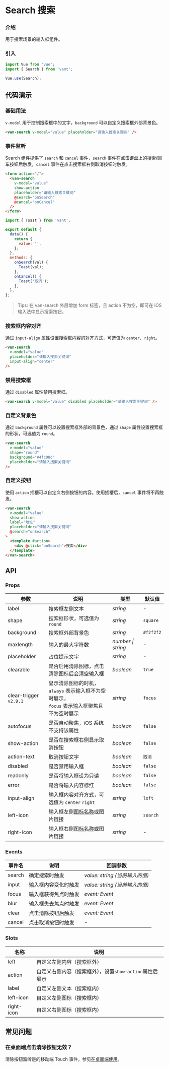 # Search 搜索

### 介绍

用于搜索场景的输入框组件。

### 引入

```js
import Vue from 'vue';
import { Search } from 'vant';

Vue.use(Search);
```

## 代码演示

### 基础用法

`v-model` 用于控制搜索框中的文字，`background` 可以自定义搜索框外部背景色。

```html
<van-search v-model="value" placeholder="请输入搜索关键词" />
```

### 事件监听

Search 组件提供了 `search` 和 `cancel` 事件，`search` 事件在点击键盘上的搜索/回车按钮后触发，`cancel` 事件在点击搜索框右侧取消按钮时触发。

```html
<form action="/">
  <van-search
    v-model="value"
    show-action
    placeholder="请输入搜索关键词"
    @search="onSearch"
    @cancel="onCancel"
  />
</form>
```

```js
import { Toast } from 'vant';

export default {
  data() {
    return {
      value: '',
    };
  },
  methods: {
    onSearch(val) {
      Toast(val);
    },
    onCancel() {
      Toast('取消');
    },
  },
};
```

> Tips: 在 van-search 外层增加 form 标签，且 action 不为空，即可在 iOS 输入法中显示搜索按钮。

### 搜索框内容对齐

通过 `input-align` 属性设置搜索框内容的对齐方式，可选值为 `center`、`right`。

```html
<van-search
  v-model="value"
  placeholder="请输入搜索关键词"
  input-align="center"
/>
```

### 禁用搜索框

通过 `disabled` 属性禁用搜索框。

```html
<van-search v-model="value" disabled placeholder="请输入搜索关键词" />
```

### 自定义背景色

通过 `background` 属性可以设置搜索框外部的背景色，通过 `shape` 属性设置搜索框的形状，可选值为 `round`。

```html
<van-search
  v-model="value"
  shape="round"
  background="#4fc08d"
  placeholder="请输入搜索关键词"
/>
```

### 自定义按钮

使用 `action` 插槽可以自定义右侧按钮的内容。使用插槽后，`cancel` 事件将不再触发。

```html
<van-search
  v-model="value"
  show-action
  label="地址"
  placeholder="请输入搜索关键词"
  @search="onSearch"
>
  <template #action>
    <div @click="onSearch">搜索</div>
  </template>
</van-search>
```

## API

### Props

| 参数 | 说明 | 类型 | 默认值 |
| --- | --- | --- | --- |
| label | 搜索框左侧文本 | _string_ | - |
| shape | 搜索框形状，可选值为 `round` | _string_ | `square` |
| background | 搜索框外部背景色 | _string_ | `#f2f2f2` |
| maxlength | 输入的最大字符数 | _number \| string_ | - |
| placeholder | 占位提示文字 | _string_ | - |
| clearable | 是否启用清除图标，点击清除图标后会清空输入框 | _boolean_ | `true` |
| clear-trigger `v2.9.1` | 显示清除图标的时机，`always` 表示输入框不为空时展示，<br>`focus` 表示输入框聚焦且不为空时展示 | _string_ | `focus` |
| autofocus | 是否自动聚焦，iOS 系统不支持该属性 | _boolean_ | `false` |
| show-action | 是否在搜索框右侧显示取消按钮 | _boolean_ | `false` |
| action-text | 取消按钮文字 | _boolean_ | `取消` |
| disabled | 是否禁用输入框 | _boolean_ | `false` |
| readonly | 是否将输入框设为只读 | _boolean_ | `false` |
| error | 是否将输入内容标红 | _boolean_ | `false` |
| input-align | 输入框内容对齐方式，可选值为 `center` `right` | _string_ | `left` |
| left-icon | 输入框左侧[图标名称](#/zh-CN/icon)或图片链接 | _string_ | `search` |
| right-icon | 输入框右侧[图标名称](#/zh-CN/icon)或图片链接 | _string_ | - |

### Events

| 事件名 | 说明                 | 回调参数                       |
| ------ | -------------------- | ------------------------------ |
| search | 确定搜索时触发       | _value: string (当前输入的值)_ |
| input  | 输入框内容变化时触发 | _value: string (当前输入的值)_ |
| focus  | 输入框获得焦点时触发 | _event: Event_                 |
| blur   | 输入框失去焦点时触发 | _event: Event_                 |
| clear  | 点击清除按钮后触发   | _event: Event_                 |
| cancel | 点击取消按钮时触发   | -                              |

### Slots

| 名称       | 说明                                                    |
| ---------- | ------------------------------------------------------- |
| left       | 自定义左侧内容（搜索框外）                              |
| action     | 自定义右侧内容（搜索框外），设置`show-action`属性后展示 |
| label      | 自定义左侧文本（搜索框内）                              |
| left-icon  | 自定义左侧图标（搜索框内）                              |
| right-icon | 自定义右侧图标（搜索框内）                              |

## 常见问题

### 在桌面端点击清除按钮无效？

清除按钮监听是的移动端 Touch 事件，参见[在桌面端使用](#/zh-CN/quickstart#zai-zhuo-mian-duan-shi-yong)。
